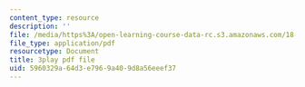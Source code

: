 ```yaml
---
content_type: resource
description: ''
file: /media/https%3A/open-learning-course-data-rc.s3.amazonaws.com/18-03sc-differential-equations-fall-2011/5960329a64d3e7969a409d8a56eeef37_YQ7HEE8-OfA.pdf
file_type: application/pdf
resourcetype: Document
title: 3play pdf file
uid: 5960329a-64d3-e796-9a40-9d8a56eeef37
---
```

